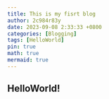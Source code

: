 ```yaml
---
title: This is my fisrt blog
author: 2c984r83y
date: 2023-09-08 2:33:33 +0800
categories: [Blogging]
tags: [HelloWorld]
pin: true
math: true
mermaid: true
---
```

## HelloWorld!
